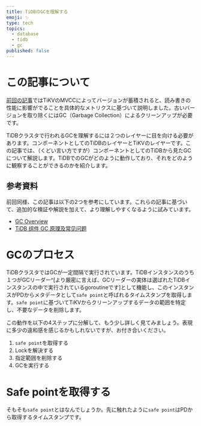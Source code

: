 ```yaml
---
title: TiDBのGCを理解する
emoji: ✨
type: tech
topics:
  - database
  - tidb
  - gc
published: false
---
```

# この記事について
[前回の記事](https://zenn.dev/shigeyuki/articles/cc88c6ed02cb83)ではTiKVのMVCCによってバージョンが蓄積されると、読み書きの性能に影響がでることを具体的なメトリクスに基づいて説明しました。古いバージョンを取り除くにはGC（Garbage Collection）によるクリーンアップが必要です。

TiDBクラスタで行われるGCを理解するには２つのレイヤーに目を向ける必要があります。コンポーネントとしてのTiDBのレイヤーとTiKVのレイヤーです。この記事では、（くどい言い方ですが）コンポーネントとしてのTiDBから見たGCについて解説します。TiDBでのGCがどのように動作しており、それをどのように観察することができるのかを紹介します。

## 参考資料
前回同様、この記事は以下の2つを参考にしています。これらの記事に基づいて、追加的な検証や解説を加えて、より理解しやすくなるように試みています。
- [GC Overview](https://docs.pingcap.com/tidb/stable/garbage-collection-overview)
- [TiDB 组件 GC 原理及常见问题](https://tidb.net/blog/e4b76360)

# GCのプロセス
TiDBクラスタではGCが一定間隔で実行されています。TiDBインスタンスのうち１つがGCリーダー^[より厳密に言えば、GCリーダーの実体は選ばれたTiDBインスタンスの中で実行されているgoroutineです]として機能し、このインスタンスがPDからメタデータとして`safe point`と呼ばれるタイムスタンプを取得します。`safe point`に基づいてTiKVからクリーンアップするデータの範囲を特定し、不要なデータを削除します。

この動作を以下の4ステップに分解して、もう少し詳しく見てみましょう。表現に多少の違和感を感じるかもしれないですが、お付き合いください。
1. `safe point`を取得する
2. Lockを解決する
3. 指定範囲を削除する
4. GCを実行する

# Safe pointを取得する
そもそも`safe point`とはなんでしょうか。先に触れたように`safe point`はPDから取得するタイムスタンプです。